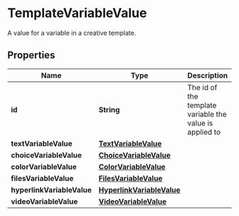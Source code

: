 

# TemplateVariableValue

A value for a variable in a creative template.

## Properties

| Name | Type | Description | Notes |
|------------ | ------------- | ------------- | -------------|
|**id** | **String** | The id of the template variable the value is applied to |  |
|**textVariableValue** | [**TextVariableValue**](TextVariableValue.md) |  |  [optional] |
|**choiceVariableValue** | [**ChoiceVariableValue**](ChoiceVariableValue.md) |  |  [optional] |
|**colorVariableValue** | [**ColorVariableValue**](ColorVariableValue.md) |  |  [optional] |
|**filesVariableValue** | [**FilesVariableValue**](FilesVariableValue.md) |  |  [optional] |
|**hyperlinkVariableValue** | [**HyperlinkVariableValue**](HyperlinkVariableValue.md) |  |  [optional] |
|**videoVariableValue** | [**VideoVariableValue**](VideoVariableValue.md) |  |  [optional] |



